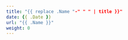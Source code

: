 ```yaml
---
title: "{{ replace .Name "-" " " | title }}"
date: {{ .Date }}
url: "{{ .Name }}"
weight: 0
---
```

